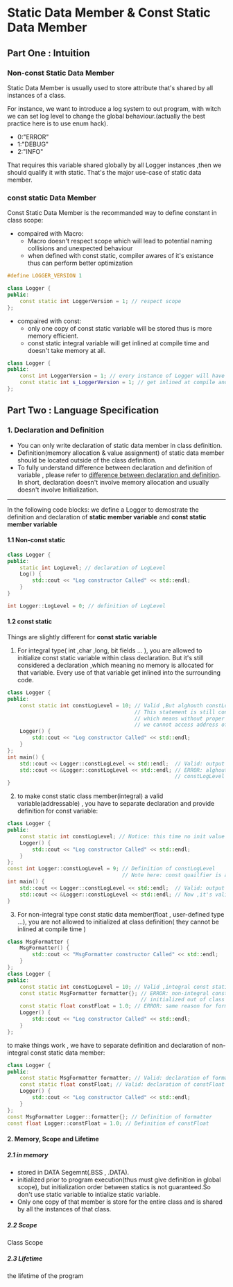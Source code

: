 # Static Data Member & Const Static Data Member

## Part One : Intuition

### Non-const Static Data Member

Static Data Member is usually used to store attribute that's shared by all instances of a class.  

For instance, we want to introduce a log system to out program, with witch we can set log level to change the global 
behaviour.(actually the best practice here is to use enum hack).
* 0:"ERROR" 
* 1:"DEBUG"
* 2:"INFO"

That requires this variable shared globally by all Logger instances ,then we should qualify it with static. That's the major use-case of static data member.

### const static Data Member
Const Static Data Member is the recommanded way to define constant in class scope:
* compaired with Macro: 
    * Macro doesn't respect scope which will lead to potential naming collisions and unexpected behaviour
    * when defined with const static, compiler awares of it's existance thus can perform better optimization

```cpp
#define LOGGER_VERSION 1

class Logger {
public:
    const static int LoggerVersion = 1; // respect scope
};
```
* compaired with const:
    * only one copy of const static variable will be stored thus is more memory efficient.
    * const static integral variable will get inlined at compile time and doesn't take memory at all.
```cpp
class Logger {
public:
    const int LoggerVersion = 1; // every instance of Logger will have a copy of LoggerVersion
    const static int s_LoggerVersion = 1; // get inlined at compile and takes no memory
};
```

## Part Two : Language Specification
### 1. Declaration and Definition

* You can only write declaration of static data member in class definition.
* Definition(memory allocation & value assignment) of static data member should be located outside of the class definition.
* To fully understand difference between declaration and definition of variable , please refer to [difference between declaration and definition](../../memory/variable/initializationAndDeclaration.md). In short, declaration doesn't involve memory allocation and usually doesn't involve Initialization.
----

In the following code blocks:
we define a Logger to demostrate the definition and declaration of **static member variable** and **const static member variable**

#### 1.1 Non-const static

```cpp
class Logger {
public:
    static int LogLevel; // declaration of LogLevel
    Log() {
        std::cout << "Log constructor Called" << std::endl;
    }
}

int Logger::LogLevel = 0; // definition of LogLevel
```

#### 1.2 const static

Things are slightly different for **const static variable**

1. For integral type( int ,char ,long, bit fields ... ), you are allowed to initialize const static variable within class declaration. But it's still considered a declaration ,which meaning no memory is allocated for that variable. Every use of that variable get inlined into the surrounding code.

```cpp
class Logger {
public:
    const static int constLogLevel = 10; // Valid ,But alghouth constLogLevel is initialized here
                                         // This statement is still considered declaration
                                         // which means without proper definition 
                                         // we cannot access address of constLogLevel
    Logger() {
        std::cout << "Log constructor Called" << std::endl;
    }
};
int main() {
    std::cout << Logger::constLogLevel << std::endl;  // Valid: output 10
    std::cout << &Logger::constLogLevel << std::endl; // ERROR: alghouth declaration provide initialization
                                                      // constLogLevel is not stored in Memory before definition
}

```

2. to make const static class member(integral) a valid variable(addressable) , you have to separate declaration and 
provide definition for const variable:
   
```cpp
class Logger {
public:
    const static int constLogLevel; // Notice: this time no init value
    Logger() {
        std::cout << "Log constructor Called" << std::endl;
    }
};
const int Logger::constLogLevel = 9; // Definition of constLogLevel
                                     // Note here: const quailfier is a must(and must in global scope)
int main() {
    std::cout << Logger::constLogLevel << std::endl;  // Valid: output 9
    std::cout << &Logger::constLogLevel << std::endl; // Now ,it's valid to access address of constLogLevel
}
```

3. For non-integral type const static data member(float , user-defined type ...), you are not allowed to initialized 
at class definition( they cannot be inlined at compile time )
```cpp
class MsgFormatter {
    MsgFormatter() {
        std::cout << "MsgFormatter constructor Called" << std::endl;
    }
};
class Logger {
public:
    const static int constLogLevel = 10; // Valid ,integral const static can be initialized 
    const static MsgFormatter formatter{}; // ERROR: non-integral const static must be 
                                           // initialized out of class definition
    const static float constFloat = 1.0; // ERROR: same reason for formatter(non-integral)
    Logger() {
        std::cout << "Log constructor Called" << std::endl;
    }
};
```
to make things work , we have to separate definition and declaration of non-integral const static data member:
```cpp
class Logger {
public:
    const static MsgFormatter formatter; // Valid: declaration of formatter
    const static float constFloat; // Valid: declaration of constFloat
    Logger() {
        std::cout << "Log constructor Called" << std::endl;
    }
};
const MsgFormatter Logger::formatter{}; // Definition of formatter
const float Logger::constFloat = 1.0; // Definition of constFloat

```

#### 2. Memory, Scope and Lifetime

##### 2.1 in memory
* stored in DATA Segemnt(.BSS , .DATA).
* initialized prior to program execution(thus must give definition in global scope), but initialization order between statics is not guaranteed.So don't use static variable to intialize static variable.
* Only one copy of that member is store for the entire class and is shared by all the instances of that class.

##### 2.2 Scope
Class Scope

##### 2.3 Lifetime
the lifetime of the program

